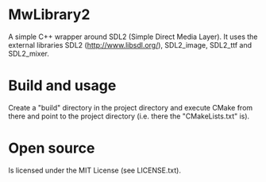 MwLibrary2
======
A simple C++ wrapper around SDL2 (Simple Direct Media Layer). It 
uses the external libraries SDL2 (http://www.libsdl.org/), SDL2_image, 
SDL2_ttf and SDL2_mixer.

Build and usage
======
Create a "build" directory in the project directory and execute CMake from 
there and point to the project directory (i.e. there the "CMakeLists.txt" is).

Open source
======
Is licensed under the MIT License (see LICENSE.txt).
